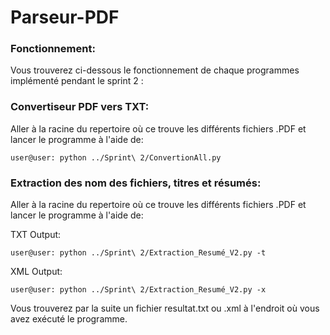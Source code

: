 # Parseur-PDF

### Fonctionnement:

Vous trouverez ci-dessous le fonctionnement de chaque programmes implémenté pendant le sprint 2 :

### Convertiseur PDF vers TXT:

Aller à la racine du repertoire où ce trouve les différents fichiers .PDF et lancer le programme à l'aide de:

```console
user@user: python ../Sprint\ 2/ConvertionAll.py
```

### Extraction des nom des fichiers, titres et résumés:

Aller à la racine du repertoire où ce trouve les différents fichiers .PDF et lancer le programme à l'aide de:

TXT Output:

```console
user@user: python ../Sprint\ 2/Extraction_Resumé_V2.py -t
```

XML Output:

```console
user@user: python ../Sprint\ 2/Extraction_Resumé_V2.py -x
```

Vous trouverez par la suite un fichier resultat.txt ou .xml à l'endroit où vous avez exécuté le programme.
